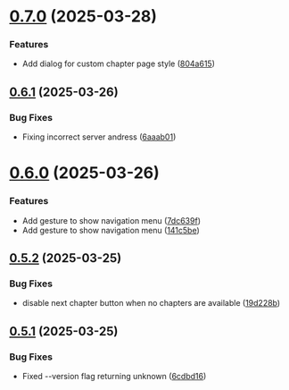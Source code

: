 # [0.7.0](https://github.com/lucasfernandodev/dragoid/compare/v0.6.1...v0.7.0) (2025-03-28)


### Features

* Add dialog for custom chapter page style ([804a615](https://github.com/lucasfernandodev/dragoid/commit/804a6152ef31e77043970724fc7313449d50c105))



## [0.6.1](https://github.com/lucasfernandodev/dragoid/compare/v0.6.0...v0.6.1) (2025-03-26)


### Bug Fixes

* Fixing incorrect server andress ([6aaab01](https://github.com/lucasfernandodev/dragoid/commit/6aaab01de2975a6d69f705058e3532001dfcf487))



# [0.6.0](https://github.com/lucasfernandodev/dragoid/compare/v0.5.2...v0.6.0) (2025-03-26)


### Features

* Add gesture to show navigation menu ([7dc639f](https://github.com/lucasfernandodev/dragoid/commit/7dc639f918adec2b63777ec8605b8bececcd6c09))
* Add gesture to show navigation menu ([141c5be](https://github.com/lucasfernandodev/dragoid/commit/141c5bea3f5f7237021950e81544cce35ce1f737))



## [0.5.2](https://github.com/lucasfernandodev/dragoid/compare/v0.5.1...v0.5.2) (2025-03-25)


### Bug Fixes

* disable next chapter button when no chapters are available ([19d228b](https://github.com/lucasfernandodev/dragoid/commit/19d228bfc770d4d3394968433f041cda2315eaa7))



## [0.5.1](https://github.com/lucasfernandodev/dragoid/compare/v0.5.0...v0.5.1) (2025-03-25)


### Bug Fixes

* Fixed --version flag returning unknown ([6cdbd16](https://github.com/lucasfernandodev/dragoid/commit/6cdbd16591de2ba8b35ba8563e296f3ddfa5f740))



